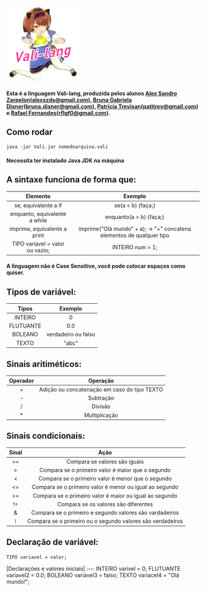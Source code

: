 ![Imagem Logo](/Utilidades/1d1029252d53798234f6ba9a6f3a99a9-removebg-preview.png)

#### Esta é a linguagem Vali-lang, produzida pelos alunos <a href="https://github.com/alexzarp">Alex Sandro Zarpelon</a>(<a href="mailto:alexszds@gmail.com">alexszds@gmail.com</a>), <a href="https://github.com/Brunadisner">Bruna Gabriela Disner</a>(<a href="mailto:bruna.disner@gmail.com">bruna.disner@gmail.com</a>), <a href="https://github.com/patitrev">Patrícia Trevisan</a>(<a href="mailto:patitrev@gmail.com">patitrev@gmail.com</a>) e <a href="https://github.com/rflgf">Rafael Fernandes</a>(<a href="mailto:rflgf0@gmail.com">rflgf0@gmail.com</a>).


## **Como rodar**
```
java -jar Vali.jar nomedoarquivo.vali
```
#### **Necessita ter instalado Java JDK na máquina**


## **A sintaxe funciona de forma que:**
Elemento | Exemplo
:------:|:--------:
se, equivalente a if | se(a < b) {faça;}
enquanto, equivalente a while | enquanto(a > b) {faça;}
imprime, equivalente a print | imprime("Olá mundo" + a); → "+" concatena elementos de qualquer tipo
TIPO variavel = valor ou vazio; | INTEIRO num = 1;


#### A linguagem não é Case Sensitive, você pode colocar espaços como quiser.


## **Tipos de variável:**
Tipos | Exemplo
:------:|:--------:
INTEIRO | 0
FLUTUANTE | 0.0
BOLEANO | verdadeiro ou falso
TEXTO | "abc"


## **Sinais aritiméticos:**
Operador | Operação
:---------:|:----------:
\+ | Adição ou concatenação em caso do tipo TEXTO
\- | Subtração
/ | Divisão
\* | Multiplicação


## **Sinais condicionais:**
Sinal | Ação
:-----:|:--------:
== | Compara se valores são iguais
\> | Compara se o primeiro valor é maior que o segundo
< | Compara se o primeiro valor é menor que o segundo
<= | Compara se o primeiro valor é menor ou igual ao segundo
\>= | Compara se o primeiro valor é maior ou igual ao segundo
!= | Compara se os valores são diferentes
& | Compara se o primeiro e segundo valores são vardadeiros
ǀ | Compara se o primeiro ou o segundo valores são verdadeiros


## **Declaração de variável:**
```
TIPO variavel = valor;
```
|Declarações e valores iniciais|
:--:
INTEIRO varivel = 0;
FLUTUANTE variavel2 = 0.0;
BOLEANO variavel3 = falso;
TEXTO variacel4 = "Olá mundo!";